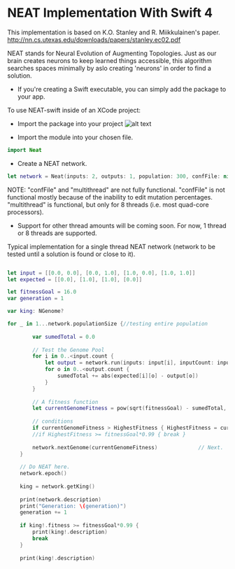 # NEAT Implementation With Swift 4

This implementation is based on K.O. Stanley and R. Miikkulainen's paper.
  http://nn.cs.utexas.edu/downloads/papers/stanley.ec02.pdf
  
NEAT stands for Neural Evolution of Augmenting Topologies. Just as our brain creates neurons to keep learned things accessible, this algorithm searches spaces minimally by aslo creating 'neurons' in order to find a solution.





- If you're creating a Swift executable, you can simply add the package to your app.


To use NEAT-swift inside of an XCode project:

- Import the package into your project
![alt text](http://www.troydeville.com/wp-content/uploads/2018/06/neatImport.png)

- Import the module into your chosen file.
```Swift
import Neat
```

- Create a NEAT network.
```Swift
let network = Neat(inputs: 2, outputs: 1, population: 300, confFile: nil, multithread: false)
```
NOTE: "confFile" and "multithread" are not fully functional.
  "confFile" is not functional mostly because of the inability to edit mutation percentages.
  "multithread" is functional, but only for 8 threads (i.e. most quad-core processors).
  - Support for other thread amounts will be coming soon. For now, 1 thread or 8 threads are supported.
  

Typical implementation for a single thread NEAT network (network to be tested until a solution is found or close to it).
```Swift

let input = [[0.0, 0.0], [0.0, 1.0], [1.0, 0.0], [1.0, 1.0]]
let expected = [[0.0], [1.0], [1.0], [0.0]]

let fitnessGoal = 16.0
var generation = 1

var king: NGenome?

for _ in 1...network.populationSize {//testing entire population
        
        var sumedTotal = 0.0
        
        // Test the Genome Pool
        for i in 0..<input.count {
            let output = network.run(inputs: input[i], inputCount: inputs, outputCount: outputs)
            for o in 0..<output.count {
                sumedTotal += abs(expected[i][o] - output[o])
            }
        }
        
        // A fitness function
        let currentGenomeFitness = pow(sqrt(fitnessGoal) - sumedTotal, 2)       // Assign genome a fitness score from the test.
        
        // conditions
        if currentGenomeFitness > HighestFitness { HighestFitness = currentGenomeFitness }
        //if HighestFitness >= fitnessGoal*0.99 { break }
        
        network.nextGenome(currentGenomeFitness)             // Next.
    }
    
    // Do NEAT here.
    network.epoch()
    
    king = network.getKing()
    
    print(network.description)
    print("Generation: \(generation)")
    generation += 1
    
    if king!.fitness >= fitnessGoal*0.99 {
        print(king!.description)
        break
    }
    
    print(king!.description)
```
